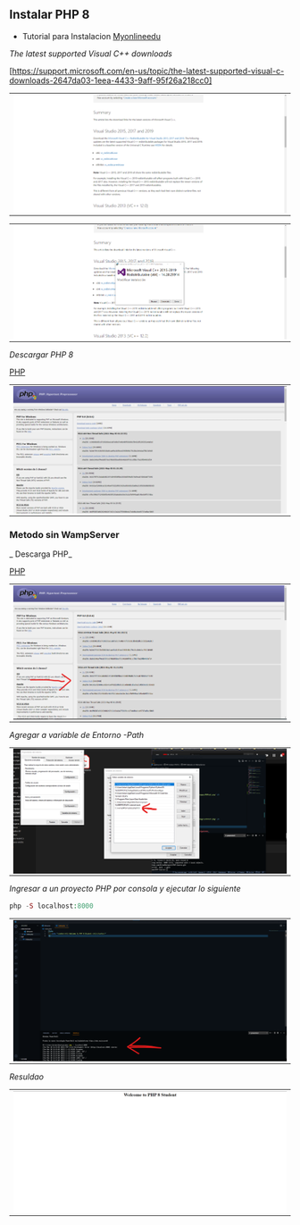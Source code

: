 ## Instalar PHP 8



- Tutorial para Instalacion [Myonlineedu](https://www.myonlineedu.com/blog/view/16/how-to-update-to-php-8-in-wamp-server-localhost)


_The latest supported Visual C++ downloads_

[https://support.microsoft.com/en-us/topic/the-latest-supported-visual-c-downloads-2647da03-1eea-4433-9aff-95f26a218cc0]

<table align="center">
  <tr>
    <td align="center" style="padding=0;width=50%;">
      <img align="center" style="padding=0;" src="../images/vc_redist_x64.png" />
    </td>
  </tr>
</table>

<table align="center">
  <tr>
    <td align="center" style="padding=0;width=50%;">
      <img align="center" style="padding=0;" src="../images/vc_redist_x642.png" />
    </td>
  </tr>
</table>

_Descargar PHP 8_

[PHP](https://windows.php.net/download/)

<table align="center">
  <tr>
    <td align="center" style="padding=0;width=50%;">
      <img align="center" style="padding=0;" src="../images/PHP8.png" />
    </td>
  </tr>
</table>



### Metodo sin WampServer

_ Descarga PHP_


[PHP](https://windows.php.net/download/)

<table align="center">
  <tr>
    <td align="center" style="padding=0;width=50%;">
      <img align="center" style="padding=0;" src="../images/PHPnet.png" />
    </td>
  </tr>
</table>

_Agregar a variable de Entorno -Path_

<table align="center">
  <tr>
    <td align="center" style="padding=0;width=50%;">
      <img align="center" style="padding=0;" src="../images/path.png" />
    </td>
  </tr>
</table>

_Ingresar a un proyecto PHP por consola y ejecutar lo siguiente_

```php
php -S localhost:8000
```

<table align="center">
  <tr>
    <td align="center" style="padding=0;width=50%;">
      <img align="center" style="padding=0;" src="../images/PHPconsola.png" />
    </td>
  </tr>
</table>

_Resuldao_

<table align="center">
  <tr>
    <td align="center" style="padding=0;width=50%;">
      <img align="center" style="padding=0;" src="../images/PHPresultado.png" />
    </td>
  </tr>
</table>

